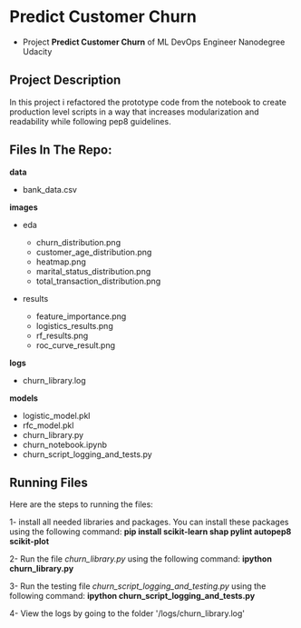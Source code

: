 # Predict Customer Churn

- Project **Predict Customer Churn** of ML DevOps Engineer Nanodegree Udacity

## Project Description
In this project i refactored the prototype code from the notebook to create production level scripts in a way that increases modularization and readability while following pep8 guidelines.

## Files In The Repo: 
**data**
   - bank_data.csv

**images**

   * eda
      - churn_distribution.png
      - customer_age_distribution.png
      - heatmap.png
      - marital_status_distribution.png
      - total_transaction_distribution.png

   * results
      - feature_importance.png
      - logistics_results.png
      - rf_results.png
      - roc_curve_result.png

**logs**

   - churn_library.log
   
**models**

   - logistic_model.pkl
   - rfc_model.pkl
   - churn_library.py
   - churn_notebook.ipynb
   - churn_script_logging_and_tests.py


## Running Files
Here are the steps to running the files:

1- install all needed libraries and packages. 
You can install these packages using the following command:
    **pip install scikit-learn shap pylint autopep8 scikit-plot**

2- Run the file *churn_library.py* using the following command:
    **ipython churn_library.py**

3- Run the testing file *churn_script_logging_and_testing.py* using the following command:
    **ipython churn_script_logging_and_tests.py**
    
4- View the logs by going to the folder '/logs/churn_library.log' 
